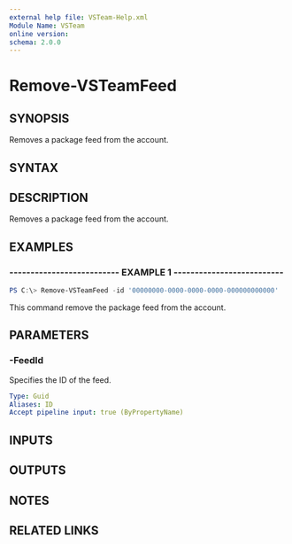 ```yaml
---
external help file: VSTeam-Help.xml
Module Name: VSTeam
online version:
schema: 2.0.0
---
```


# Remove-VSTeamFeed

## SYNOPSIS

Removes a package feed from the account.

## SYNTAX

## DESCRIPTION

Removes a package feed from the account.

## EXAMPLES

### -------------------------- EXAMPLE 1 --------------------------

```PowerShell
PS C:\> Remove-VSTeamFeed -id '00000000-0000-0000-0000-000000000000'
```

This command remove the package feed from the account.

## PARAMETERS

### -FeedId

Specifies the ID of the feed.

```yaml
Type: Guid
Aliases: ID
Accept pipeline input: true (ByPropertyName)
```

## INPUTS

## OUTPUTS

## NOTES

## RELATED LINKS

